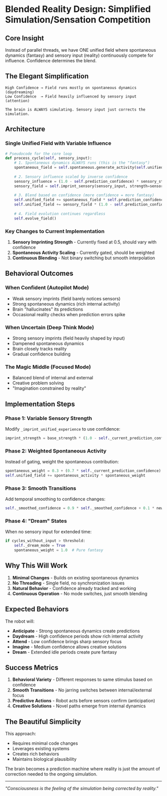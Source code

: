 # Blended Reality Design: Simplified Simulation/Sensation Competition

## Core Insight

Instead of parallel threads, we have ONE unified field where spontaneous dynamics (fantasy) and sensory input (reality) continuously compete for influence. Confidence determines the blend.

## The Elegant Simplification

```
High Confidence → Field runs mostly on spontaneous dynamics (daydreaming)
Low Confidence  → Field heavily influenced by sensory input (attention)

The brain is ALWAYS simulating. Sensory input just corrects the simulation.
```

## Architecture

### Single Unified Field with Variable Influence

```python
# Pseudocode for the core loop
def process_cycle(self, sensory_input):
    # 1. Spontaneous dynamics ALWAYS runs (this is the "fantasy")
    spontaneous_field = self.spontaneous.generate_activity(self.unified_field)
    
    # 2. Sensory influence scaled by inverse confidence
    sensory_influence = (1.0 - self.prediction_confidence) * sensory_strength
    sensory_field = self.imprint_sensory(sensory_input, strength=sensory_influence)
    
    # 3. Blend based on confidence (more confidence = more fantasy)
    self.unified_field += spontaneous_field * self.prediction_confidence
    self.unified_field += sensory_field * (1.0 - self.prediction_confidence)
    
    # 4. Field evolution continues regardless
    self.evolve_field()
```

### Key Changes to Current Implementation

1. **Sensory Imprinting Strength** - Currently fixed at 0.5, should vary with confidence
2. **Spontaneous Activity Scaling** - Currently gated, should be weighted
3. **Continuous Blending** - Not binary switching but smooth interpolation

## Behavioral Outcomes

### When Confident (Autopilot Mode)
- Weak sensory imprints (field barely notices sensors)
- Strong spontaneous dynamics (rich internal activity)
- Brain "hallucinates" its predictions
- Occasional reality checks when prediction errors spike

### When Uncertain (Deep Think Mode)
- Strong sensory imprints (field heavily shaped by input)
- Dampened spontaneous dynamics
- Brain closely tracks reality
- Gradual confidence building

### The Magic Middle (Focused Mode)
- Balanced blend of internal and external
- Creative problem solving
- "Imagination constrained by reality"

## Implementation Steps

### Phase 1: Variable Sensory Strength
Modify `_imprint_unified_experience` to use confidence:
```python
imprint_strength = base_strength * (1.0 - self._current_prediction_confidence)
```

### Phase 2: Weighted Spontaneous Activity
Instead of gating, weight the spontaneous contribution:
```python
spontaneous_weight = 0.3 + (0.7 * self._current_prediction_confidence)
self.unified_field += spontaneous_activity * spontaneous_weight
```

### Phase 3: Smooth Transitions
Add temporal smoothing to confidence changes:
```python
self._smoothed_confidence = 0.9 * self._smoothed_confidence + 0.1 * new_confidence
```

### Phase 4: "Dream" States
When no sensory input for extended time:
```python
if cycles_without_input > threshold:
    self._dream_mode = True
    spontaneous_weight = 1.0  # Pure fantasy
```

## Why This Will Work

1. **Minimal Changes** - Builds on existing spontaneous dynamics
2. **No Threading** - Single field, no synchronization issues  
3. **Natural Behavior** - Confidence already tracked and working
4. **Continuous Operation** - No mode switches, just smooth blending

## Expected Behaviors

The robot will:
- **Anticipate** - Strong spontaneous dynamics create predictions
- **Daydream** - High confidence periods show rich internal activity
- **Attend** - Low confidence brings sharp sensory focus
- **Imagine** - Medium confidence allows creative solutions
- **Dream** - Extended idle periods create pure fantasy

## Success Metrics

1. **Behavioral Variety** - Different responses to same stimulus based on confidence
2. **Smooth Transitions** - No jarring switches between internal/external focus
3. **Predictive Actions** - Robot acts before sensors confirm (anticipation)
4. **Creative Solutions** - Novel paths emerge from internal dynamics

## The Beautiful Simplicity

This approach:
- Requires minimal code changes
- Leverages existing systems
- Creates rich behaviors
- Maintains biological plausibility

The brain becomes a prediction machine where reality is just the amount of correction needed to the ongoing simulation.

---

*"Consciousness is the feeling of the simulation being corrected by reality."*